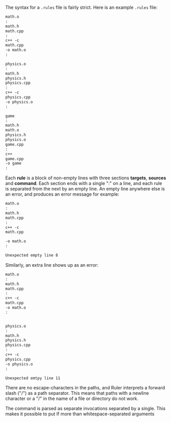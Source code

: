 The syntax for a `.rules` file is fairly strict.  Here is an example `.rules` file:

```txt
math.o
:
math.h
math.cpp
:
c++ -c
math.cpp
-o math.o
:

physics.o
:
math.h
physics.h
physics.cpp
:
c++ -c
physics.cpp
-o physics.o
:

game
:
math.h
math.o
physics.h
physics.o
game.cpp
:
c++
game.cpp
-o game
:

```

Each <b>rule</b> is a block of non-empty lines with three sections <b>targets</b>, <b>sources</b> and <b>command</b>.  Each section ends with a single ":" on a line, and each rule is separated from the next by an empty line.  An empty line anywhere else is an error, and produces an error message for example:

```txt
math.o
:
math.h
math.cpp
:
c++ -c
math.cpp

-o math.o
:
```

```sh
Unexpected empty line 8
```

Similarly, an extra line shows up as an error:

```txt
math.o
:
math.h
math.cpp
:
c++ -c
math.cpp
-o math.o
:


physics.o
:
math.h
physics.h
physics.cpp
:
c++ -c
physics.cpp
-o physics.o
:
```

```sh
Unexpected emtpy line 11
```

There are no escape-characters in the paths, and Ruler interprets a forward slash ("/") as a path separator.  This means that paths with a newline character or a "/" in the name of a file or directory do not work.

The command is parsed as separate invocations separated by a single.  This makes it possible to put   If more than whitespace-separated arguments

